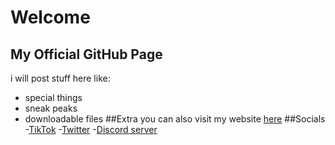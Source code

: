 # Welcome
## My Official GitHub Page
 i will post stuff here like:
 - special things
 - sneak peaks
 - downloadable files
 ##Extra
 you can also visit my website [here](https://rizl08gozl.github.io/Rizl/)
 ##Socials
 -[TikTok](https://www.tiktok.com/@rizl_dev)
 -[Twitter](https://twitter.com/Rizl08gozl)
 -[Discord server]()
